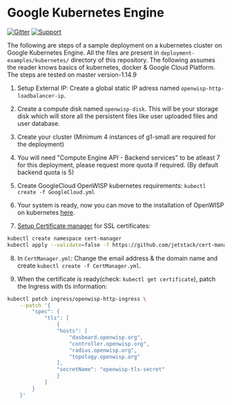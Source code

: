 # Google Kubernetes Engine

[![Gitter](https://img.shields.io/gitter/room/openwisp/general.svg)](https://gitter.im/openwisp/dockerize-openwisp)
[![Support](https://img.shields.io/badge/support-orange.svg)](http://openwisp.org/support.html)

The following are steps of a sample deployment on a kubernetes cluster on Google Kubernetes Engine. All the files are present in `deployment-examples/kubernetes/` directory of this repository.
The following assumes the reader knows basics of kubernetes, docker & Google Cloud Platform.
The steps are tested on master version-1.14.9

1. Setup External IP: Create a global static IP adress named `openwisp-http-loadbalancer-ip`.

2. Create a compute disk named `openwisp-disk`. This will be your storage disk which will store all the persistent files like user uploaded files and user database.

3. Create your cluster (Minimum 4 instances of g1-small are required for the deployment)

4. You will need "Compute Engine API - Backend services" to be atleast 7 for this deployment, please request more quota if required. (By default backend quota is 5)

5. Create GoogleCloud OpenWISP kubernetes requirements: `kubectl create -f GoogleCloud.yml`

6. Your system is ready, now you can move to the installation of OpenWISP on kubernetes [here](KUBERNETES.md).

7. [Setup Certificate manager](https://cert-manager.io/docs/installation/kubernetes/#installing-with-regular-manifests) for SSL certificates:

```bash
kubectl create namespace cert-manager
kubectl apply --validate=false -f https://github.com/jetstack/cert-manager/releases/download/v0.12.0/cert-manager.yaml
```

8. In `CertManager.yml`: Change the email address & the domain name and create `kubectl create -f CertManager.yml`.

9. When the certificate is ready(check: `kubectl get certificate`), patch the Ingress with tls information:

```bash
kubectl patch ingress/openwisp-http-ingress \
    --patch '{
        "spec": {
            "tls": [
                {
                "hosts": [
                    "dasboard.openwisp.org",
                    "controller.openwisp.org",
                    "radius.openwisp.org",
                    "topology.openwisp.org"
                ],
                "secretName": "openwisp-tls-secret"
                }
            ]
        }
    }'
```
